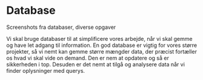 # Database
Screenshots fra databaser, diverse opgaver


Vi skal bruge databaser til at simplificere vores arbejde, når vi skal gemme og have let adgang til information. En god database er vigtig for vores større projekter, så vi nemt kan gemme større mængder data, der præcist fortæller os hvad vi skal vide on demand. Den er nem at opdatere og så er sikkerheden i top. Desuden er det nemt at tilgå og analysere data når vi finder oplysninger med querys.

